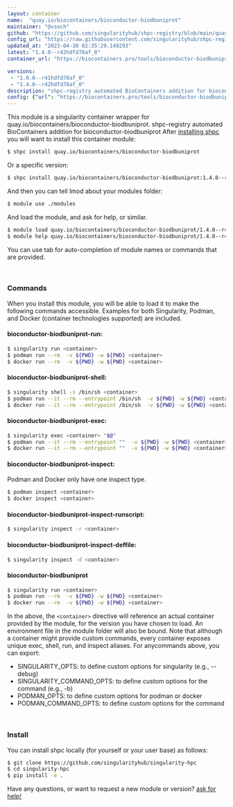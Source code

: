 ```yaml
---
layout: container
name:  "quay.io/biocontainers/bioconductor-biodbuniprot"
maintainer: "@vsoch"
github: "https://github.com/singularityhub/shpc-registry/blob/main/quay.io/biocontainers/bioconductor-biodbuniprot/container.yaml"
config_url: "https://raw.githubusercontent.com/singularityhub/shpc-registry/main/quay.io/biocontainers/bioconductor-biodbuniprot/container.yaml"
updated_at: "2023-04-30 02:35:29.149293"
latest: "1.4.0--r42hdfd78af_0"
container_url: "https://biocontainers.pro/tools/bioconductor-biodbuniprot"

versions:
 - "1.0.0--r41hdfd78af_0"
 - "1.4.0--r42hdfd78af_0"
description: "shpc-registry automated BioContainers addition for bioconductor-biodbuniprot"
config: {"url": "https://biocontainers.pro/tools/bioconductor-biodbuniprot", "maintainer": "@vsoch", "description": "shpc-registry automated BioContainers addition for bioconductor-biodbuniprot", "latest": {"1.4.0--r42hdfd78af_0": "sha256:371da0dce958e5776a01c476b5dca565b3ef2cf1ec74f7b1f52a906672e17e47"}, "tags": {"1.0.0--r41hdfd78af_0": "sha256:873f071c1cdf8a23b6313727703132c9fdd42e4bfe46c8b35a54707deb58c48c", "1.4.0--r42hdfd78af_0": "sha256:371da0dce958e5776a01c476b5dca565b3ef2cf1ec74f7b1f52a906672e17e47"}, "docker": "quay.io/biocontainers/bioconductor-biodbuniprot"}
---
```


This module is a singularity container wrapper for quay.io/biocontainers/bioconductor-biodbuniprot.
shpc-registry automated BioContainers addition for bioconductor-biodbuniprot
After [installing shpc](#install) you will want to install this container module:


```bash
$ shpc install quay.io/biocontainers/bioconductor-biodbuniprot
```

Or a specific version:

```bash
$ shpc install quay.io/biocontainers/bioconductor-biodbuniprot:1.4.0--r42hdfd78af_0
```

And then you can tell lmod about your modules folder:

```bash
$ module use ./modules
```

And load the module, and ask for help, or similar.

```bash
$ module load quay.io/biocontainers/bioconductor-biodbuniprot/1.4.0--r42hdfd78af_0
$ module help quay.io/biocontainers/bioconductor-biodbuniprot/1.4.0--r42hdfd78af_0
```

You can use tab for auto-completion of module names or commands that are provided.

<br>

### Commands

When you install this module, you will be able to load it to make the following commands accessible.
Examples for both Singularity, Podman, and Docker (container technologies supported) are included.

#### bioconductor-biodbuniprot-run:

```bash
$ singularity run <container>
$ podman run --rm  -v ${PWD} -w ${PWD} <container>
$ docker run --rm  -v ${PWD} -w ${PWD} <container>
```

#### bioconductor-biodbuniprot-shell:

```bash
$ singularity shell -s /bin/sh <container>
$ podman run --it --rm --entrypoint /bin/sh  -v ${PWD} -w ${PWD} <container>
$ docker run --it --rm --entrypoint /bin/sh  -v ${PWD} -w ${PWD} <container>
```

#### bioconductor-biodbuniprot-exec:

```bash
$ singularity exec <container> "$@"
$ podman run --it --rm --entrypoint ""  -v ${PWD} -w ${PWD} <container> "$@"
$ docker run --it --rm --entrypoint ""  -v ${PWD} -w ${PWD} <container> "$@"
```

#### bioconductor-biodbuniprot-inspect:

Podman and Docker only have one inspect type.

```bash
$ podman inspect <container>
$ docker inspect <container>
```

#### bioconductor-biodbuniprot-inspect-runscript:

```bash
$ singularity inspect -r <container>
```

#### bioconductor-biodbuniprot-inspect-deffile:

```bash
$ singularity inspect -d <container>
```



#### bioconductor-biodbuniprot

```bash
$ singularity run <container>
$ podman run --rm  -v ${PWD} -w ${PWD} <container>
$ docker run --rm  -v ${PWD} -w ${PWD} <container>
```


In the above, the `<container>` directive will reference an actual container provided
by the module, for the version you have chosen to load. An environment file in the
module folder will also be bound. Note that although a container
might provide custom commands, every container exposes unique exec, shell, run, and
inspect aliases. For anycommands above, you can export:

 - SINGULARITY_OPTS: to define custom options for singularity (e.g., --debug)
 - SINGULARITY_COMMAND_OPTS: to define custom options for the command (e.g., -b)
 - PODMAN_OPTS: to define custom options for podman or docker
 - PODMAN_COMMAND_OPTS: to define custom options for the command

<br>

### Install

You can install shpc locally (for yourself or your user base) as follows:

```bash
$ git clone https://github.com/singularityhub/singularity-hpc
$ cd singularity-hpc
$ pip install -e .
```

Have any questions, or want to request a new module or version? [ask for help!](https://github.com/singularityhub/singularity-hpc/issues)